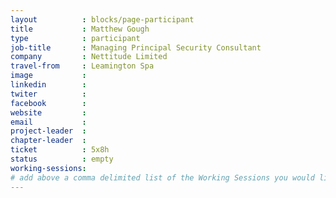```yaml
---
layout          : blocks/page-participant
title           : Matthew Gough
type            : participant
job-title       : Managing Principal Security Consultant
company         : Nettitude Limited
travel-from     : Leamington Spa
image           :
linkedin        :
twiter          :
facebook        :
website         :
email           :
project-leader  :
chapter-leader  :
ticket          : 5x8h
status          : empty
working-sessions:
# add above a comma delimited list of the Working Sessions you would like to attend (use the session's title)
---
```


<!-- put more details about participant here -->
